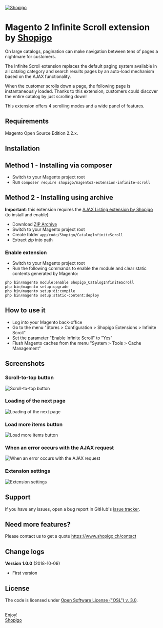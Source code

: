 [![Shopigo](https://www.shopigo.ch/wp-content/uploads/2018/08/github-shopigo-logo.png)](https://www.shopigo.ch)

# Magento 2 Infinite Scroll extension by [Shopigo](https://www.shopigo.ch)

On large catalogs, pagination can make navigation between tens of pages a nightmare for customers.

The Infinite Scroll extension replaces the default paging system available in all catalog category and search results pages by an auto-load mechanism based on the AJAX functionality.

When the customer scrolls down a page, the following page is instantaneously loaded.
Thanks to this extension, customers could discover the entire catalog by just scrolling down!

This extension offers 4 scrolling modes and a wide panel of features.

## Requirements

Magento Open Source Edition 2.2.x.

## Installation

## Method 1 - Installing via composer

- Switch to your Magento project root
- Run `composer require shopigo/magento2-extension-infinite-scroll`

## Method 2 - Installing using archive

**Important**: this extension requires the [AJAX Listing extension by Shopigo](https://github.com/shopigo/magento2-extension-ajax-listing) (to install and enable)

- Download [ZIP Archive](https://github.com/shopigo/magento2-extension-infinite-scroll/archive/master.zip)
- Switch to your Magento project root
- Create folder `app/code/Shopigo/CatalogInfiniteScroll`
- Extract zip into path

### Enable extension

- Switch to your Magento project root
- Run the following commands to enable the module and clear static contents generated by Magento:
```
php bin/magento module:enable Shopigo_CatalogInfiniteScroll
php bin/magento setup:upgrade
php bin/magento setup:di:compile
php bin/magento setup:static-content:deploy
```

## How to use it

- Log into your Magento back-office
- Go to the menu "Stores > Configuration > Shopigo Extensions > Infinite Scroll"
- Set the parameter "Enable Infinite Scroll" to "Yes"
- Flush Magento caches from the menu "System > Tools > Cache Management"

## Screenshots

### Scroll-to-top button

![Scroll-to-top button](https://www.shopigo.ch/wp-content/uploads/2018/10/github-extension-infinite-scroll-plp-scroll-to-top.jpg)

### Loading of the next page

![Loading of the next page](https://www.shopigo.ch/wp-content/uploads/2018/10/github-extension-infinite-scroll-plp-loading.jpg)

### Load more items button

![Load more items button](https://www.shopigo.ch/wp-content/uploads/2018/10/github-extension-infinite-scroll-plp-continue-btn.jpg)

### When an error occurs with the AJAX request

![When an error occurs with the AJAX request](https://www.shopigo.ch/wp-content/uploads/2018/10/github-extension-infinite-scroll-plp-loading-error.jpg)

### Extension settings

![Extension settings](https://www.shopigo.ch/wp-content/uploads/2018/10/github-extension-infinite-scroll-settings.jpg)

## Support

If you have any issues, open a bug report in GitHub's [issue tracker](https://github.com/shopigo/magento2-extension-infinite-scroll/issues).

## Need more features?

Please contact us to get a quote https://www.shopigo.ch/contact

## Change logs

**Version 1.0.0** (2018-10-09)
- First version

## License

The code is licensed under [Open Software License ("OSL") v. 3.0](http://opensource.org/licenses/osl-3.0.php).

<br/>Enjoy!<br/>
[Shopigo](https://www.shopigo.ch)